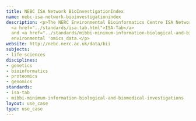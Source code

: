 ```yaml
---
title: NEBC ISA Network BioInvestigationIndex
name: nebc-isa-network-bioinvestigationindex
description: <p>The NERC Environmental Bioinformatics Centre ISA Network's index of
  <a href="../standards/isa-tab.html">ISA-Tab</a>
  and <a href="../standards/mibbi-minimum-information-biological-and-biomedical-investigations.html">MIBBI</a>-compliant
  environmental 'omics data.</p>
website: http://nebc.nerc.ac.uk/data/bii
subjects:
- life-sciences
disciplines:
- genetics
- bioinformatics
- proteomics
- genomics
standards:
- isa-tab
- mibbi-minimum-information-biological-and-biomedical-investigations
layout: use_case
type: use_case
---
```


